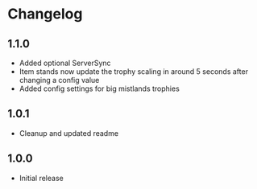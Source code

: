 # Changelog

## 1.1.0
- Added optional ServerSync
- Item stands now update the trophy scaling in around 5 seconds after changing a config value
- Added config settings for big mistlands trophies
## 1.0.1
- Cleanup and updated readme
## 1.0.0
- Initial release